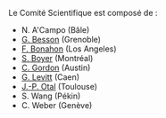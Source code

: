 Le Comité Scientifique est composé de :

* N. A'Campo (Bâle)
* [G. Besson](http://www-fourier.ujf-grenoble.fr/~besson/) (Grenoble)
* [F. Bonahon](http://www-bcf.usc.edu/~fbonahon/) (Los Angeles)
* [S. Boyer](http://www.cirget.uqam.ca/boyer/) (Montréal)
* [C. Gordon](http://www.ma.utexas.edu/text/webpages/gordon.html) (Austin)
* [G. Levitt](http://www.math.unicaen.fr/~levitt/) (Caen)
* [J.-P. Otal](http://www.math.univ-toulouse.fr/~otal/) (Toulouse)
* S. Wang (Pékin)
* C. Weber (Genève)
